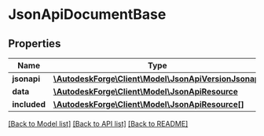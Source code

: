# JsonApiDocumentBase

## Properties
Name | Type | Description | Notes
------------ | ------------- | ------------- | -------------
**jsonapi** | [**\AutodeskForge\Client\Model\JsonApiVersionJsonapi**](JsonApiVersionJsonapi.md) |  | [optional] 
**data** | [**\AutodeskForge\Client\Model\JsonApiResource**](JsonApiResource.md) |  | 
**included** | [**\AutodeskForge\Client\Model\JsonApiResource[]**](JsonApiResource.md) |  | [optional] 

[[Back to Model list]](../README.md#documentation-for-models) [[Back to API list]](../README.md#documentation-for-api-endpoints) [[Back to README]](../README.md)



